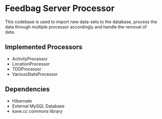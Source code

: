 # Feedbag Server Processor

This codebase is used to import new data-sets to the database, process the data through multiple processor accordingly and handle the removal of data.

## Implemented Processors

- ActivityProcessor
- LocationProcessor
- TDDProcessor
- VariousStatsProcessor

## Dependencies

- Hibernate
- External MySQL Database
- kave.cc commons library
